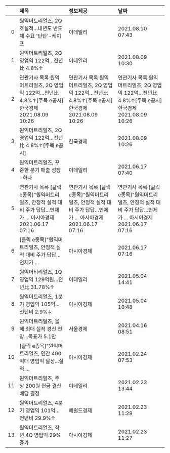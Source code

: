 |    | 제목                                                                                                            | 정보제공                                                                                                        | 날짜                                                                                                            |
|---:|:----------------------------------------------------------------------------------------------------------------|:----------------------------------------------------------------------------------------------------------------|:----------------------------------------------------------------------------------------------------------------|
|  0 | 원익머트리얼즈, 2Q 호실적…내년도 반도체 수요 '탄탄'-케이프                                                      | 이데일리                                                                                                        | 2021.08.10 07:43                                                                                                |
|  1 | 원익머트리얼즈, 2Q 영업익 122억…전년比 4.8%↑                                                                    | 이데일리                                                                                                        | 2021.08.09 10:30                                                                                                |
|  2 | 연관기사 목록  원익머트리얼즈, 2Q 영업익 122억…전년比 4.8%↑[주목 e공시]  한국경제  2021.08.09 10:26             | 연관기사 목록  원익머트리얼즈, 2Q 영업익 122억…전년比 4.8%↑[주목 e공시]  한국경제  2021.08.09 10:26             | 연관기사 목록  원익머트리얼즈, 2Q 영업익 122억…전년比 4.8%↑[주목 e공시]  한국경제  2021.08.09 10:26             |
|  3 | 원익머트리얼즈, 2Q 영업익 122억…전년比 4.8%↑[주목 e공시]                                                        | 한국경제                                                                                                        | 2021.08.09 10:26                                                                                                |
|  4 | 원익머트리얼즈, 꾸준한 분기 매출 성장 -하나                                                                     | 이데일리                                                                                                        | 2021.06.17 07:40                                                                                                |
|  5 | 연관기사 목록  [클릭 e종목]"원익머트리얼즈, 안정적 실적 대비 주가 답답…언제가 ...  아시아경제  2021.06.17 07:16 | 연관기사 목록  [클릭 e종목]"원익머트리얼즈, 안정적 실적 대비 주가 답답…언제가 ...  아시아경제  2021.06.17 07:16 | 연관기사 목록  [클릭 e종목]"원익머트리얼즈, 안정적 실적 대비 주가 답답…언제가 ...  아시아경제  2021.06.17 07:16 |
|  6 | [클릭 e종목]"원익머트리얼즈, 안정적 실적 대비 주가 답답…언제가 ...                                              | 아시아경제                                                                                                      | 2021.06.17 07:16                                                                                                |
|  7 | 원익머티리얼즈, 1Q 영업익 129억원…전년比 31.78%↑                                                                | 이데일리                                                                                                        | 2021.05.04 14:41                                                                                                |
|  8 | 원익머트리얼즈, 1분기 영업익 105억...전년비 2.9%↓                                                               | 아시아경제                                                                                                      | 2021.05.04 10:48                                                                                                |
|  9 | 원익머트리얼즈, 올해 최대 실적 경신 전망...목표가 5.1만                                                         | 서울경제                                                                                                        | 2021.04.16 08:51                                                                                                |
| 10 | [클릭 e종목]"원익머트리얼즈, 연간 400억대 영업익 달성...실적 ...                                                | 아시아경제                                                                                                      | 2021.02.24 07:53                                                                                                |
| 11 | 원익머트리얼즈, 주당 200원 현금 결산배당 결정                                                                   | 이데일리                                                                                                        | 2021.02.23 13:44                                                                                                |
| 12 | 원익머트리얼즈, 4분기 영업익 101억…전년비 29.9%↑                                                                | 헤럴드경제                                                                                                      | 2021.02.23 11:29                                                                                                |
| 13 | 원익머트리얼즈, 작년 4Q 영업익 29% 증가                                                                         | 아시아경제                                                                                                      | 2021.02.23 11:27                                                                                                |
